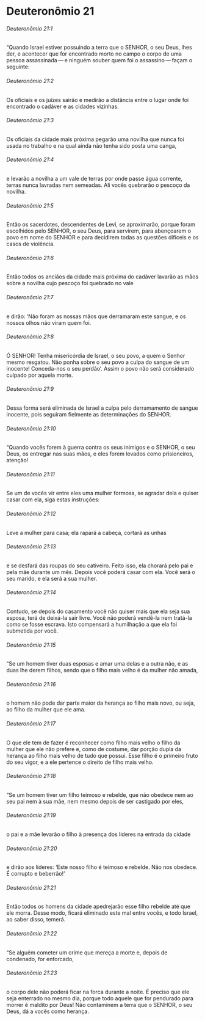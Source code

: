 # Deuteronômio 21

###### Deuteronômio 21:1

“Quando Israel estiver possuindo a terra que o SENHOR, o seu Deus, lhes der, e acontecer que for encontrado morto no campo o corpo de uma pessoa assassinada — e ninguém souber quem foi o assassino — façam o seguinte:

###### Deuteronômio 21:2

Os oficiais e os juízes sairão e medirão a distância entre o lugar onde foi encontrado o cadáver e as cidades vizinhas.

###### Deuteronômio 21:3

Os oficiais da cidade mais próxima pegarão uma novilha que nunca foi usada no trabalho e na qual ainda não tenha sido posta uma canga,

###### Deuteronômio 21:4

e levarão a novilha a um vale de terras por onde passe água corrente, terras nunca lavradas nem semeadas. Ali vocês quebrarão o pescoço da novilha.

###### Deuteronômio 21:5

Então os sacerdotes, descendentes de Levi, se aproximarão, porque foram escolhidos pelo SENHOR, o seu Deus, para servirem, para abençoarem o povo em nome do SENHOR e para decidirem todas as questões difíceis e os casos de violência.

###### Deuteronômio 21:6

Então todos os anciãos da cidade mais próxima do cadáver lavarão as mãos sobre a novilha cujo pescoço foi quebrado no vale

###### Deuteronômio 21:7

e dirão: ‘Não foram as nossas mãos que derramaram este sangue, e os nossos olhos não viram quem foi.

###### Deuteronômio 21:8

Ó SENHOR! Tenha misericórdia de Israel, o seu povo, a quem o Senhor mesmo resgatou. Não ponha sobre o seu povo a culpa do sangue de um inocente! Conceda-nos o seu perdão’. Assim o povo não será considerado culpado por aquela morte.

###### Deuteronômio 21:9

Dessa forma será eliminada de Israel a culpa pelo derramamento de sangue inocente, pois seguiram fielmente as determinações do SENHOR.

###### Deuteronômio 21:10

“Quando vocês forem à guerra contra os seus inimigos e o SENHOR, o seu Deus, os entregar nas suas mãos, e eles forem levados como prisioneiros, atenção!

###### Deuteronômio 21:11

Se um de vocês vir entre eles uma mulher formosa, se agradar dela e quiser casar com ela, siga estas instruções:

###### Deuteronômio 21:12

Leve a mulher para casa; ela rapará a cabeça, cortará as unhas

###### Deuteronômio 21:13

e se desfará das roupas do seu cativeiro. Feito isso, ela chorará pelo pai e pela mãe durante um mês. Depois você poderá casar com ela. Você será o seu marido, e ela será a sua mulher.

###### Deuteronômio 21:14

Contudo, se depois do casamento você não quiser mais que ela seja sua esposa, terá de deixá-la sair livre. Você não poderá vendê-la nem tratá-la como se fosse escrava. Isto compensará a humilhação a que ela foi submetida por você.

###### Deuteronômio 21:15

“Se um homem tiver duas esposas e amar uma delas e a outra não, e as duas lhe derem filhos, sendo que o filho mais velho é da mulher não amada,

###### Deuteronômio 21:16

o homem não pode dar parte maior da herança ao filho mais novo, ou seja, ao filho da mulher que ele ama.

###### Deuteronômio 21:17

O que ele tem de fazer é reconhecer como filho mais velho o filho da mulher que ele não prefere e, como de costume, dar porção dupla da herança ao filho mais velho de tudo que possui. Esse filho é o primeiro fruto do seu vigor, e a ele pertence o direito de filho mais velho.

###### Deuteronômio 21:18

“Se um homem tiver um filho teimoso e rebelde, que não obedece nem ao seu pai nem à sua mãe, nem mesmo depois de ser castigado por eles,

###### Deuteronômio 21:19

o pai e a mãe levarão o filho à presença dos líderes na entrada da cidade

###### Deuteronômio 21:20

e dirão aos líderes: ‘Este nosso filho é teimoso e rebelde. Não nos obedece. É corrupto e beberrão!’

###### Deuteronômio 21:21

Então todos os homens da cidade apedrejarão esse filho rebelde até que ele morra. Desse modo, ficará eliminado este mal entre vocês, e todo Israel, ao saber disso, temerá.

###### Deuteronômio 21:22

“Se alguém cometer um crime que mereça a morte e, depois de condenado, for enforcado,

###### Deuteronômio 21:23

o corpo dele não poderá ficar na forca durante a noite. É preciso que ele seja enterrado no mesmo dia, porque todo aquele que for pendurado para morrer é maldito por Deus! Não contaminem a terra que o SENHOR, o seu Deus, dá a vocês como herança.

